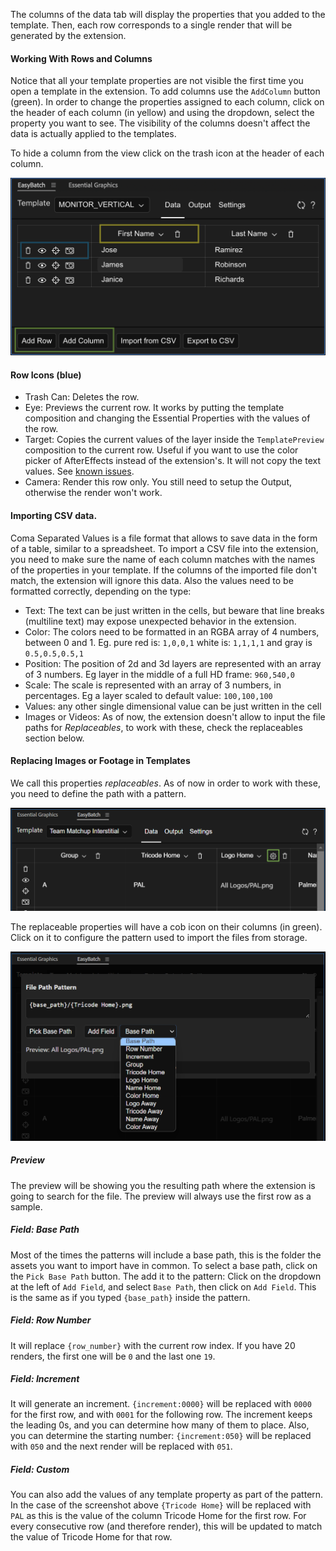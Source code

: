 The columns of the data tab will display the properties that you added to the template. Then, each row corresponds to a single render that will be generated by the extension.

#### Working With Rows and Columns
Notice that all your template properties are not visible the first time you open a template in the extension. To add columns use the `AddColumn` button (green). In order to change the properties assigned to each column, click on the header of each column (in yellow) and using the dropdown, select the property you want to see. The visibility of the columns doesn't affect the data is actually applied to the templates.

To hide a column from the view click on the trash icon at the header of each column.

![Screenshot of the template selection dropdown](assets/ss_data_tab.png)

#### Row Icons (blue)

- Trash Can: Deletes the row.
- Eye: Previews the current row. It works by putting the template composition and changing the Essential Properties with the values of the row.
- Target: Copies the current values of the layer inside the `TemplatePreview` composition to the current row. Useful if you want to use the color picker of AfterEffects instead of the extension's. It will not copy the text values. See [known issues](known-issues.md).
- Camera: Render this row only. You still need to setup the Output, otherwise the render won't work.

#### Importing CSV data.
Coma Separated Values is a file format that allows to save data in the form of a table, similar to a spreadsheet. To import a CSV file into the extension, you need to make sure the name of each column matches with the names of the properties in your template. If the columns of the imported file don't match, the extension will ignore this data. Also the values need to be formatted correctly, depending on the type:

- Text: The text can be just written in the cells, but beware that line breaks (multiline text) may expose unexpected behavior in the extension.
- Color: The colors need to be formatted in an RGBA array of 4 numbers, between 0 and 1. Eg. pure red is: `1,0,0,1` white is: `1,1,1,1` and gray is `0.5,0.5,0.5,1`
- Position: The position of 2d and 3d layers are represented with an array of 3 numbers. Eg layer in the middle of a full HD frame: `960,540,0`
- Scale: The scale is represented with an array of 3 numbers, in percentages. Eg a layer scaled to default value: `100,100,100`
- Values: any other single dimensional value can be just written in the cell
- Images or Videos: As of now, the extension doesn't allow to input the file paths for *Replaceables*, to work with these, check the replaceables section below.

#### Replacing Images or Footage in Templates
We call this properties *replaceables*. As of now in order to work with these, you need to define the path with a pattern.

![Screenshot of the data tab, with a replaceable](assets/ss_replaceables_hl_cob.png)

The replaceable properties will have a cob icon on their columns (in green). Click on it to configure the pattern used to import the files from storage.

![Screenshot of the replaceable dialog](assets/ss_replaceables_dialogue.png)
##### Preview
The preview will be showing you the resulting path where the extension is going to search for the file. The preview will always use the first row as a sample.

##### Field: Base Path
Most of the times the patterns will include a base path, this is the folder the assets you want to import have in common. 
To select a base path, click on the `Pick Base Path` button. The add it to the pattern: Click on the dropdown at the left of `Add Field`, and select `Base Path`, then click on `Add Field`. This is the same as if you typed `{base_path}` inside the pattern.

##### Field: Row Number
It will replace `{row_number}` with the current row index. If you have 20 renders, the first one will be `0` and the last one `19`.

##### Field: Increment
It will generate an increment. `{increment:0000}` will  be replaced with `0000` for the first row, and with `0001` for the following row. The increment keeps the leading 0s, and you can determine how many of them to place. Also, you can determine the starting number: `{increment:050}` will be replaced with `050` and the next render will be replaced with `051`.

##### Field: Custom
You can also add the values of any template property as part of the pattern. In the case of the screenshot above `{Tricode Home}` will be replaced with `PAL` as this is the value of the column Tricode Home for the first row. For every consecutive row (and therefore render), this will be updated to match the value of Tricode Home for that row.